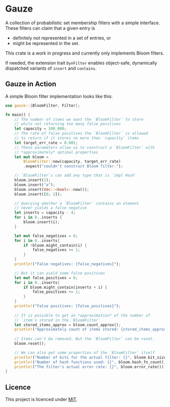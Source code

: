 # Gauze

A collection of probabilistic set membership filters with a simple interface.
These filters can claim that a given entry is

* definitely not represented in a set of entries, or
* might be represented in the set.

This crate is a work in progress and currently only implements Bloom filters.

If needed, the extension trait `DynFilter` enables object-safe,
dynamically dispatched variants of `insert` and `contains`.

## Gauze in Action
A simple Bloom filter implementation looks like this:

```rust
use gauze::{BloomFilter, Filter};

fn main() {
    // The number of items we want the `BloomFilter` to store
    // while not returning too many false positives
    let capacity = 100_000;
    // The rate of false positives the `BloomFilter` is allowed
    // to return if it stores no more than `capacity` items
    let target_err_rate = 0.001;
    // These parameters allow us to construct a `BloomFilter` with
    // *approximately* optimal properties
    let mut bloom =
        BloomFilter::new(capacity, target_err_rate)
        .expect("couldn't construct Bloom filter.");

    // `BloomFilter`s can add any type that is `impl Hash`
    bloom.insert(1);
    bloom.insert("a");
    bloom.insert(Vec::<bool>::new());
    bloom.insert([0; 2]);

    // Querying whether a `BloomFilter` contains an element
    // never yields a false negative
    let inserts = capacity - 4;
    for i in 0..inserts {
        bloom.insert(i);
    }

    let mut false_negatives = 0;
    for i in 0..inserts{
        if !bloom.might_contain(i) {
            false_negatives += 1;
        }
    }
    println!("False negatives: {false_negatives}");

    // But it can yield some false positives
    let mut false_positives = 0;
    for i in 0..inserts{
        if bloom.might_contain(inserts + i) {
            false_positives += 1;
        }
    }
    println!("False positives: {false_positives}");
    
    // It is possible to get an *approximation* of the number of
    // `item`s stored in the `BloomFilter`
    let stored_items_approx = bloom.count_approx();
    println!("Approximately count of items stored: {stored_items_approx}");
    
    // Items can't be removed. But the `BloomFilter` can be reset.
    bloom.reset();

    // We can also get some properties of the `BloomFilter` itself
    println!("Number of bits for the actual filter: {}", bloom.bit_size());
    println!("Number of hash functions used: {}", bloom.hash_fn_count());
    println!("The filter's actual error rate: {}", bloom.error_rate());
}
```

## Licence
This project is licenced under [MIT](https://github.com/leonqadirie/gauze/blob/main/LICENSE).
